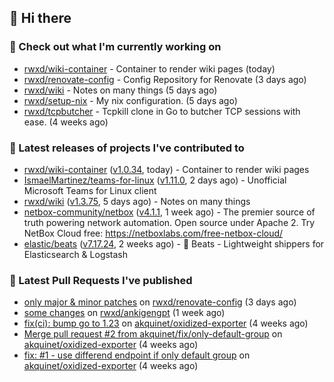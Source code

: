 ## 👋 Hi there

### 👷 Check out what I'm currently working on


- [rwxd/wiki-container](https://github.com/rwxd/wiki-container) - Container to render wiki pages (today)
- [rwxd/renovate-config](https://github.com/rwxd/renovate-config) - Config Repository for Renovate (3 days ago)
- [rwxd/wiki](https://github.com/rwxd/wiki) - Notes on many things (5 days ago)
- [rwxd/setup-nix](https://github.com/rwxd/setup-nix) - My nix configuration. (5 days ago)
- [rwxd/tcpbutcher](https://github.com/rwxd/tcpbutcher) - Tcpkill clone in Go to butcher TCP sessions with ease. (4 weeks ago)

### 🔭 Latest releases of projects I've contributed to


- [rwxd/wiki-container](https://github.com/rwxd/wiki-container) ([v1.0.34](https://github.com/rwxd/wiki-container/releases/tag/v1.0.34), today) - Container to render wiki pages
- [IsmaelMartinez/teams-for-linux](https://github.com/IsmaelMartinez/teams-for-linux) ([v1.11.0](https://github.com/IsmaelMartinez/teams-for-linux/releases/tag/v1.11.0), 2 days ago) - Unofficial Microsoft Teams for Linux client
- [rwxd/wiki](https://github.com/rwxd/wiki) ([v1.3.75](https://github.com/rwxd/wiki/releases/tag/v1.3.75), 5 days ago) - Notes on many things
- [netbox-community/netbox](https://github.com/netbox-community/netbox) ([v4.1.1](https://github.com/netbox-community/netbox/releases/tag/v4.1.1), 1 week ago) - The premier source of truth powering network automation. Open source under Apache 2. Try NetBox Cloud free: https://netboxlabs.com/free-netbox-cloud/
- [elastic/beats](https://github.com/elastic/beats) ([v7.17.24](https://github.com/elastic/beats/releases/tag/v7.17.24), 2 weeks ago) - :tropical_fish: Beats - Lightweight shippers for Elasticsearch &amp; Logstash 

### 🔨 Latest Pull Requests I've published


- [only major &amp; minor patches](https://github.com/rwxd/renovate-config/pull/2) on [rwxd/renovate-config](https://github.com/rwxd/renovate-config) (3 days ago)
- [some changes](https://github.com/rwxd/ankigengpt/pull/84) on [rwxd/ankigengpt](https://github.com/rwxd/ankigengpt) (1 week ago)
- [fix(ci): bump go to 1.23](https://github.com/akquinet/oxidized-exporter/pull/4) on [akquinet/oxidized-exporter](https://github.com/akquinet/oxidized-exporter) (4 weeks ago)
- [Merge pull request #2 from akquinet/fix/only-default-group](https://github.com/akquinet/oxidized-exporter/pull/3) on [akquinet/oxidized-exporter](https://github.com/akquinet/oxidized-exporter) (4 weeks ago)
- [fix: #1 - use differend endpoint if only default group](https://github.com/akquinet/oxidized-exporter/pull/2) on [akquinet/oxidized-exporter](https://github.com/akquinet/oxidized-exporter) (4 weeks ago)
